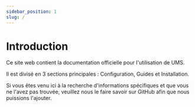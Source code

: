 ```yaml
---
sidebar_position: 1
slug: /
---
```


# Introduction

Ce site web contient la documentation officielle pour l'utilisation de UMS.

Il est divisé en 3 sections principales : Configuration, Guides et Installation.

Si vous êtes venu ici à la recherche d'informations spécifiques et que vous ne l'avez pas trouvée, veuillez nous le faire savoir sur GitHub afin que nous puissions l'ajouter.
